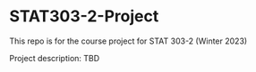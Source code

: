# STAT303-2-Project
This repo is for the course project for STAT 303-2 (Winter 2023)

Project description:
      TBD
